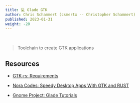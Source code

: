 ```yaml
---
title: 💻 Glade GTK
author: Chris Schammert (csmertx -- Christopher Schammert)
published: 2023-01-31
weight: -20
---
```


<br />

> Toolchain to create GTK applications

## Resources

- [GTK-rs: Requirements](https://martinber.github.io/gtk-rs.github.io/docs-src/requirements.html)

- [Nora Codes: Speedy Desktop Apps With GTK and RUST](https://nora.codes/tutorial/speedy-desktop-apps-with-gtk-and-rust)

- [Gnome Project: Glade Tutorials](https://wiki.gnome.org/Apps/Glade/Tutorials)